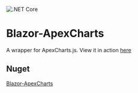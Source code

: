 ![.NET Core](https://github.com/joadan/Blazor-ApexCharts/workflows/.NET%20Core/badge.svg?branch=master)

# Blazor-ApexCharts
A wrapper for ApexCharts.js.
View it in action [here](https://joadan.github.io/Blazor-ApexCharts/basic-charts)

## Nuget
[Blazor-ApexCharts](https://www.nuget.org/packages/Blazor-ApexCharts/)

